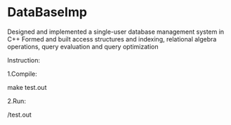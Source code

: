 # DataBaseImp
Designed and implemented a single-user database management system in C++
Formed and built access structures and indexing, relational algebra operations, query evaluation and query optimization

Instruction:

1.Compile:

  make test.out

2.Run:

  /test.out
